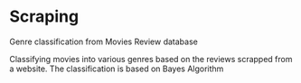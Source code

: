 # Scraping
 Genre classification from Movies Review database

Classifying movies into various genres  based on the reviews scrapped from a website. The classification is based on Bayes Algorithm 
